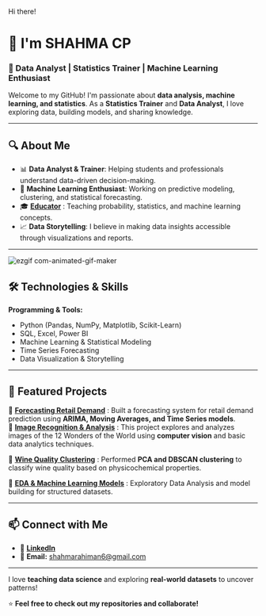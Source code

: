  Hi there! 
 # 👋 I'm SHAHMA CP

### 🚀 Data Analyst | Statistics Trainer | Machine Learning Enthusiast  

Welcome to my GitHub! I'm passionate about **data analysis, machine learning, and statistics**. As a **Statistics Trainer** and **Data Analyst**, I love exploring data, building models, and sharing knowledge.  

---

## 🔍 About Me  
- 📊 **Data Analyst & Trainer**: Helping students and professionals understand data-driven decision-making.  
- 🤖 **Machine Learning Enthusiast**: Working on predictive modeling, clustering, and statistical forecasting.  
- 🎓 **[Educator](https://github.com/yourusername/forecasting-retail-demand)**  : Teaching probability, statistics, and machine learning concepts.
- 📈 **Data Storytelling**: I believe in making data insights accessible through visualizations and reports.  

---
![ezgif com-animated-gif-maker](https://github.com/user-attachments/assets/6f00f78b-3724-4fa0-875e-8fb466e12008)


## 🛠️ Technologies & Skills  
**Programming & Tools:**  
- Python (Pandas, NumPy, Matplotlib, Scikit-Learn)  
- SQL, Excel, Power BI  
- Machine Learning & Statistical Modeling  
- Time Series Forecasting  
- Data Visualization & Storytelling  

---

## 📌 Featured Projects  
🔹 **[Forecasting Retail Demand](https://github.com/SHAHMACP/Tcs-ion-Rio-125--Forecasting-Retail-Demand-SHAHMA)**  : Built a forecasting system for retail demand prediction using **ARIMA, Moving Averages, and Time Series models**.  
🔹 **[Image Recognition & Analysis](https://github.com/SHAHMACP/Wine-Clust-Unsupervised-learning)**  : This project explores and analyzes images of the 12 Wonders of the World using **computer vision** and basic data analytics techniques. 

🔹 **[Wine Quality Clustering](https://github.com/SHAHMACP/Wine-Clust-Unsupervised-learning)**  : Performed **PCA and DBSCAN clustering** to classify wine quality based on physicochemical properties.  

🔹 **[EDA & Machine Learning Models](https://github.com/SHAHMACP/Road-Traffic-Accident-Analysis)**  : Exploratory Data Analysis and model building for structured datasets.  

---

## 📫 Connect with Me  
- 💼 **[LinkedIn](www.linkedin.com/in/shahma-cp-bb972b184)**  
- 📧 **Email:** shahmarahiman6@gmail.com  

---


I love **teaching data science** and exploring **real-world datasets** to uncover patterns!  

⭐ **Feel free to check out my repositories and collaborate!**  





